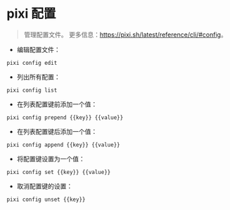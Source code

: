 # pixi 配置

> 管理配置文件。
> 更多信息：<https://pixi.sh/latest/reference/cli/#config>。

- 编辑配置文件：

`pixi config edit`

- 列出所有配置：

`pixi config list`

- 在列表配置键前添加一个值：

`pixi config prepend {{key}} {{value}}`

- 在列表配置键后添加一个值：

`pixi config append {{key}} {{value}}`

- 将配置键设置为一个值：

`pixi config set {{key}} {{value}}`

- 取消配置键的设置：

`pixi config unset {{key}}`
